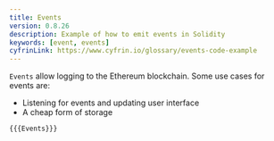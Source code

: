 ```yaml
---
title: Events
version: 0.8.26
description: Example of how to emit events in Solidity
keywords: [event, events]
cyfrinLink: https://www.cyfrin.io/glossary/events-code-example
---
```


`Events` allow logging to the Ethereum blockchain. Some use cases for events are:

- Listening for events and updating user interface
- A cheap form of storage

```solidity
{{{Events}}}
```
